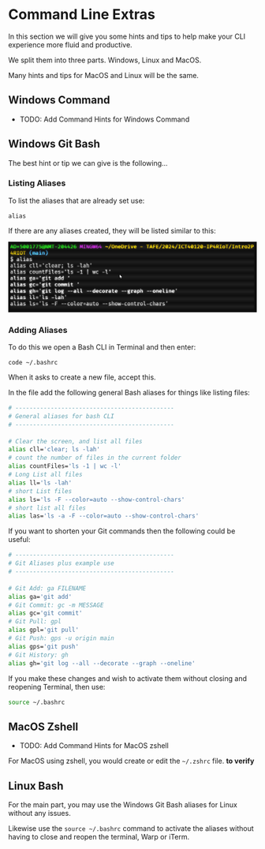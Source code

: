 # Command Line Extras

In this section we will give you some hints and tips to help make your CLI experience more fluid and productive.

We split them into three parts. Windows, Linux and MacOS.

Many hints and tips for MacOS and Linux will be the same.

## Windows Command 

- TODO: Add Command Hints for Windows Command 

## Windows Git Bash 

The best hint or tip we can give is the following...

### Listing Aliases

To list the aliases that are already set use:

```shell
alias
```

If there are any aliases created, they will be listed similar to this:

![](../assets/pasted-image-20240314102512.png)

### Adding Aliases

To do this we open a Bash CLI in Terminal and then enter: 

```shell
code ~/.bashrc
```

When it asks to create a new file, accept this.

In the file add the following general Bash aliases for things like listing files:

```bash
# ---------------------------------------------
# General aliases for bash CLI
# ---------------------------------------------

# Clear the screen, and list all files
alias cll='clear; ls -lah'
# count the number of files in the current folder
alias countFiles='ls -1 | wc -l'
# Long List all files
alias ll='ls -lah'
# short List files
alias ls='ls -F --color=auto --show-control-chars'
# short list all files
alias las='ls -a -F --color=auto --show-control-chars'

```

If you want to shorten your Git commands then the following could be useful:

```bash
# ---------------------------------------------
# Git Aliases plus example use
# ---------------------------------------------

# Git Add: ga FILENAME
alias ga='git add'
# Git Commit: gc -m MESSAGE
alias gc='git commit'
# Git Pull: gpl
alias gpl='git pull'
# Git Push: gps -u origin main
alias gps='git push'
# Git History: gh
alias gh='git log --all --decorate --graph --oneline'
```

If you make these changes and wish to activate them without closing and reopening Terminal, then use:

```bash
source ~/.bashrc
```


## MacOS Zshell

- TODO: Add Command Hints for MacOS zshell

For MacOS using zshell, you would create or edit the `~/.zshrc` file. **to verify**

## Linux Bash

For the main part, you may use the Windows Git Bash aliases for Linux without any issues.

Likewise use the `source ~/.bashrc` command to activate the aliases without having to close and reopen the terminal, Warp or iTerm.

